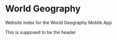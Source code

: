 # World Geography
Website index for the World Geography Mobile App

This is supposed to be the header
